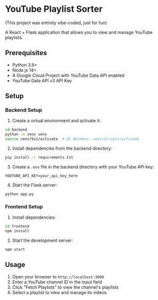 # YouTube Playlist Sorter

(This project was entirely vibe-coded, just for fun)

A React + Flask application that allows you to view and manage YouTube playlists.

## Prerequisites

- Python 3.8+
- Node.js 14+
- A Google Cloud Project with YouTube Data API enabled
- YouTube Data API v3 API Key

## Setup

### Backend Setup

1. Create a virtual environment and activate it:
```bash
cd backend
python -m venv venv
source venv/bin/activate  # On Windows: venv\Scripts\activate
```

2. Install dependencies from the backend directory:
```bash
pip install -r requirements.txt
```

3. Create a `.env` file in the backend directory with your YouTube API key:
```
YOUTUBE_API_KEY=your_api_key_here
```

4. Start the Flask server:
```bash
python app.py
```

### Frontend Setup

1. Install dependencies:
```bash
cd frontend
npm install
```

2. Start the development server:
```bash
npm start
```

## Usage

1. Open your browser to `http://localhost:3000`
2. Enter a YouTube channel ID in the input field
3. Click "Fetch Playlists" to view the channel's playlists
4. Select a playlist to view and manage its videos
